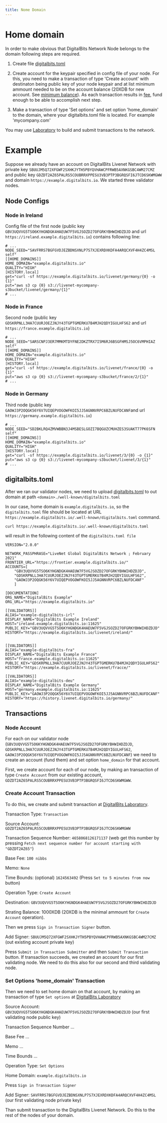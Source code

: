 ```yaml
---
title: Nome Domain
---
```


# Home domain

In order to make obvious that DigitalBits Network Node belongs to the domain following steps are required.

1. Create file [digitalbits.toml](./concepts/digitalbits-toml.md)

2. Create account for the keypair specified in config file of your node. 
For this, you need to make a transaction of type 'Create account' with destinaton
being public key of your node keypair and at list minimum ammount needed to be on the account balance (20XDB for new account. See [minimum balance](./guides/concepts/fees.md#minimum-account-balance)). As each transaction results in [fee](./concepts/fees.md), fund enough to be able to accomplish next step.

3. Make a transaction of type 'Set options' and set option 'home_domain' to the domain, where your digitalbits.toml file is located. For example 'mycompany.com'

You may use [Laboratory](https://laboratory.livenet.digitalbits.io/#txbuilder) to build and submit transactions to the network.

# Example

Suppose we already have an account on DigitalBits Livenet Network with private key `SBUUJM5Q72XFGWF2SXHKJYTH5PBYQVHAWCPFRWB5AXNKGSBC4WM27CMZ` and public key `GDZDT2AZ65PALRS5COUBRRXPPESU3VB3PTP3BGRQSFI6JTCD6SKWMGWW` and domain `https://example.digitalbits.io`. We started three validator nodes. 


## Node Configs 


### Node in Ireland 
Config file of the first node (public key `GBV3UQVVG5TSO6KYHGNDGK4HAEUW7F5VGJSOZD27OFGRKYBHWIHDZDJD` and url `https://ireland.example.digitalbits.io`) contains following line:

```
# ...
NODE_SEED="SAVFRRS7BGFGVDJEZBDNSXNLP7S7XJEXRDXKDFA4ARQCXVF4H4ZC4MSL self"
[[HOME_DOMAINS]]
HOME_DOMAIN="example.digitalbits.io"
QUALITY="HIGH"
[HISTORY.local]
get="curl -sf https://example.digitalbits.io/livenet/germany/{0} -o {1}"
put="aws s3 cp {0} s3://livenet-mycompany-s3bucket/livenet/germany/{1}"
# ...
``` 

### Node in France

Second node (public key `GDSKRPNLL3HA7CUURJOEZJNJY43TGPTGMERKU7B4MJH2QDYIGULHFS62` and url `https://france.example.digitalbits.io`)

```
# ...
NODE_SEED="SARSCNPJ3ER7MMKMTDYFNE2DKZTRX7I5M6RJ6BSGFHMSJ5OC6VMPHIAZ self"
[[HOME_DOMAINS]]
HOME_DOMAIN="example.digitalbits.io"
QUALITY="HIGH"
[HISTORY.local]
get="curl -sf https://example.digitalbits.io/livenet/france/{0} -o {1}"
put="aws s3 cp {0} s3://livenet-mycompany-s3bucket/france/2/{1}"
# ...
``` 

### Node in Germany

Third node (public key `GAOWJ3P2OQGK56Y6V7UIQEPVOGOWFKOI5JJ5AGNNVRPC6BZLNUFDCANF`and url `https://germany.example.digitalbits.io`)

```
# ...
NODE_SEED="SD2BKLRQ4ZMVWBBN3J4MSBESLGOZI7BQGUZCMUHZES3SUAKT77PK6SFN self"
[[HOME_DOMAINS]]
HOME_DOMAIN="example.digitalbits.io"
QUALITY="HIGH"
[HISTORY.local]
get="curl -sf https://example.digitalbits.io/livenet/3/{0} -o {1}"
put="aws s3 cp {0} s3://livenet-mycompany-s3bucket/livenet/3/{1}"
# ...
``` 

## digitalbits.toml

After we ran our validator nodes, we need to upload [digitalbits.toml](./concepts/digitalbits-toml.md) to out domain at path `<domain>./well-known/digitalbits.toml`

In our case, home domain is `example.digitalbits.io`, so the `digitalbits.toml` file should be located at URL `https://example.digitalbits.io/.well-known/digitalbits.toml`  command.

    curl https://example.digitalbits.io/.well-known/digitalbits.toml

will result in the following content of the `digitalbits.toml file`


    VERSION="2.0.0"

    NETWORK_PASSPHRASE="LiveNet Global DigitalBits Network ; February 2021"
    FRONTIER_URL="https://frontier.example.digitalbits.io/"
    ACCOUNTS=[
        "GBV3UQVVG5TSO6KYHGNDGK4HAEUW7F5VGJSOZD27OFGRKYBHWIHDZDJD",
        "GDSKRPNLL3HA7CUURJOEZJNJY43TGPTGMERKU7B4MJH2QDYIGULHFS62",
        "GAOWJ3P2OQGK56Y6V7UIQEPVOGOWFKOI5JJ5AGNNVRPC6BZLNUFDCANF"
        ]

    [DOCUMENTATION]
    ORG_NAME="DigitalBits Example"
    ORG_URL="https://example.digitalbits.io"

    [[VALIDATORS]]
    ALIAS="example-digitalbits-irl"
    DISPLAY_NAME="DigitalBits Example Ireland"
    HOST="ireland.example.digitalbits.io:11625"
    PUBLIC_KEY="GBV3UQVVG5TSO6KYHGNDGK4HAEUW7F5VGJSOZD27OFGRKYBHWIHDZDJD"
    HISTORY="https://example.digitalbits.io/livenet/ireland/"


    [[VALIDATORS]]
    ALIAS="example-digitalbits-fra"
    DISPLAY_NAME="DigitalBits Example France"
    HOST="france.example.digitalbits.io:11625"
    PUBLIC_KEY="GDSKRPNLL3HA7CUURJOEZJNJY43TGPTGMERKU7B4MJH2QDYIGULHFS62"
    HISTORY="https://example.digitalbits.io/livenet/fracce/"

    [[VALIDATORS]]
    ALIAS="example-digitalbits-deu"
    DISPLAY_NAME="DigitalBits Example Germany"
    HOST="germany.example.digitalbits.io:11625"
    PUBLIC_KEY="GAOWJ3P2OQGK56Y6V7UIQEPVOGOWFKOI5JJ5AGNNVRPC6BZLNUFDCANF"
    HISTORY="https://history.livenet.digitalbits.io/germany/"


## Transactions 

### Node Account

For each on our validator node (`GBV3UQVVG5TSO6KYHGNDGK4HAEUW7F5VGJSOZD27OFGRKYBHWIHDZDJD`, `GDSKRPNLL3HA7CUURJOEZJNJY43TGPTGMERKU7B4MJH2QDYIGULHFS62`, `GAOWJ3P2OQGK56Y6V7UIQEPVOGOWFKOI5JJ5AGNNVRPC6BZLNUFDCANF`) we need to create an account (fund them) and set option `home_domain` for that account. 

First, we create account for each of our node, by making an transaction of type `Create Account` from our existing account, `GDZDT2AZ65PALRS5COUBRRXPPESU3VB3PTP3BGRQSFI6JTCD6SKWMGWW`. 


### Create Account Transaction 

To do this, we create and submit transaction at [DigitalBits Laboratory](https://laboratory.livenet.digitalbits.io/#txbuilder). 

Transaction Type:  `Transaction`

Source Account: `GDZDT2AZ65PALRS5COUBRRXPPESU3VB3PTP3BGRQSFI6JTCD6SKWMGWW`

Transaction Sequence Number: `4658068126171137` (web get this number by pressing `Fetch next sequence number for account starting with "GDZDT2AZ65"`)

Base Fee: `100 nibbs`

Memo: `None`

Time Bounds: (optional) `1624563492` (Press `Set to 5 minutes from now` button)

Operation Type: `Create Account`

Destination: `GBV3UQVVG5TSO6KYHGNDGK4HAEUW7F5VGJSOZD27OFGRKYBHWIHDZDJD`

Strating Balance: 1000XDB (20XDB is the minimal ammount for `Create Account` operation).

Then we press `Sign in Transaction Signer` button. 

Add Signer: `SBUUJM5Q72XFGWF2SXHKJYTH5PBYQVHAWCPFRWB5AXNKGSBC4WM27CMZ` (out existing account private key)

Press `Submit in Transaction Submitter` and then `Submit Transaction` button. If transaction succeeds, we created an account for our first validating node. We need to do this also for our second and third validating node.


### Set Options 'home_domain' Transaction

Then we need to set home domain on that account, by making an transaction of type `Set options` at [DigitalBits Laboratory](https://laboratory.livenet.digitalbits.io)


Source Account: `GBV3UQVVG5TSO6KYHGNDGK4HAEUW7F5VGJSOZD27OFGRKYBHWIHDZDJD` (our first validating node public key)

Transaction Sequence Number ...

Base Fee ...

Memo ...

Time Bounds ...

Operation Type: `Set Options`

Home Domain: `example.digitalbits.io`

Press `Sign in Transaction Signer`

Add Signer: `SAVFRRS7BGFGVDJEZBDNSXNLP7S7XJEXRDXKDFA4ARQCXVF4H4ZC4MSL` (our first validating node private key)

Than submit transaction to the DigitalBits Livenet Network. Do this to the rest of the nodes of your domain. 

